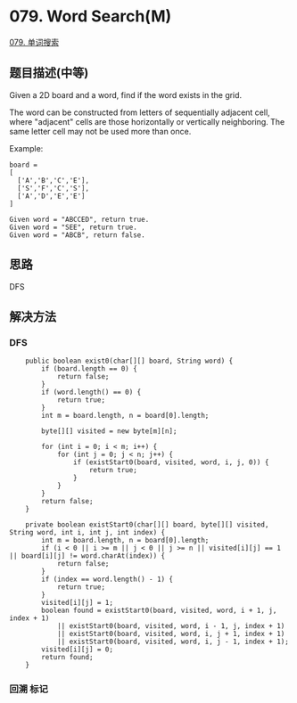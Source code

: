 # 079. Word Search(M)
[079. 单词搜索](https://leetcode-cn.com/problems/word-search/)


## 题目描述(中等)

Given a 2D board and a word, find if the word exists in the grid.

The word can be constructed from letters of sequentially adjacent cell, where "adjacent" cells are those horizontally or vertically neighboring. The same letter cell may not be used more than once.

Example:
```
board =
[
  ['A','B','C','E'],
  ['S','F','C','S'],
  ['A','D','E','E']
]

Given word = "ABCCED", return true.
Given word = "SEE", return true.
Given word = "ABCB", return false.
```

## 思路

DFS

## 解决方法


### DFS

```
    public boolean exist0(char[][] board, String word) {
        if (board.length == 0) {
            return false;
        }
        if (word.length() == 0) {
            return true;
        }
        int m = board.length, n = board[0].length;

        byte[][] visited = new byte[m][n];

        for (int i = 0; i < m; i++) {
            for (int j = 0; j < n; j++) {
                if (existStart0(board, visited, word, i, j, 0)) {
                    return true;
                }
            }
        }
        return false;
    }

    private boolean existStart0(char[][] board, byte[][] visited, String word, int i, int j, int index) {
        int m = board.length, n = board[0].length;
        if (i < 0 || i >= m || j < 0 || j >= n || visited[i][j] == 1 || board[i][j] != word.charAt(index)) {
            return false;
        }
        if (index == word.length() - 1) {
            return true;
        }
        visited[i][j] = 1;
        boolean found = existStart0(board, visited, word, i + 1, j, index + 1)
            || existStart0(board, visited, word, i - 1, j, index + 1)
            || existStart0(board, visited, word, i, j + 1, index + 1)
            || existStart0(board, visited, word, i, j - 1, index + 1);
        visited[i][j] = 0;
        return found;
    }

```


### 回溯 标记 